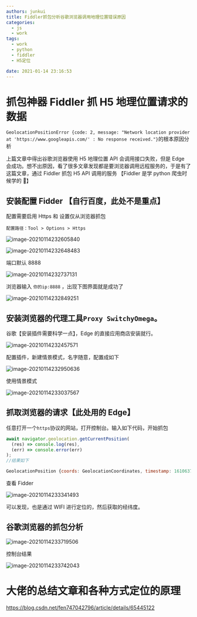 ```yaml
---
authors: junkui
title: Fiddler抓包分析谷歌浏览器调用地理位置错误原因
categories:
  - js
  - work
tags:
  - work
  - python
  - fiddler
  - H5定位

date: 2021-01-14 23:16:53
---
```


# 抓包神器 Fiddler 抓 H5 地理位置请求的数据

`GeolocationPositionError {code: 2, message: "Network location provider at 'https://www.googleapis.com/' : No response received."}`的根本原因分析

上篇文章中得出谷歌浏览器使用 H5 地理位置 API 会调用接口失败，但是 Edge 会成功。想不出原因，看了很多文章发现都是要浏览器调用远程服务的，于是有了这篇文章，通过 Fiddler 抓包 H5 API 调用的服务 【Fiddler 是学 python 爬虫时候学的 🤭】

## 安装配置 Fidder 【自行百度，此处不是重点】

配置需要启用 Https 和 设置仅从浏览器抓包

```
配置路径：Tool > Options > Https
```

![image-20210114232605840](./Fiddler抓包分析谷歌浏览器调用地理位置错误原因/image-20210114232605840.png)

![image-20210114232648483](./Fiddler抓包分析谷歌浏览器调用地理位置错误原因/image-20210114232648483.png)

端口默认 8888

![image-20210114232737131](./Fiddler抓包分析谷歌浏览器调用地理位置错误原因/image-20210114232737131.png)

浏览器输入 `你的ip:8888` ，出现下图界面就是成功了

![image-20210114232849251](./Fiddler抓包分析谷歌浏览器调用地理位置错误原因/image-20210114232849251.png)

## 安装浏览器的代理工具`Proxy SwitchyOmega`。

谷歌【安装插件需要科学一点】，Edge 的直接应用商店安装就行。

![image-20210114232457571](./Fiddler抓包分析谷歌浏览器调用地理位置错误原因/image-20210114232457571.png)

配置插件，新建情景模式，名字随意，配置成如下

![image-20210114232950636](./Fiddler抓包分析谷歌浏览器调用地理位置错误原因/image-20210114232950636.png)

使用情景模式

![image-20210114233037567](./Fiddler抓包分析谷歌浏览器调用地理位置错误原因/image-20210114233037567.png)

## 抓取浏览器的请求【此处用的 Edge】

任意打开一个`https`协议的网站，打开控制台。输入如下代码，开始抓包

```js
await navigator.geolocation.getCurrentPosition(
  (res) => console.log(res),
  (err) => console.error(err)
);
//结果如下
```

```js
GeolocationPosition {coords: GeolocationCoordinates, timestamp: 1610637193291}coords: GeolocationCoordinates {latitude: 31.296804, longitude: 121.579117, altitude: null, accuracy: 213, altitudeAccuracy: null, …}timestamp: 1610637193291__proto__: GeolocationPosition
```

查看 Fidder

![image-20210114233341493](./Fiddler抓包分析谷歌浏览器调用地理位置错误原因/image-20210114233341493.png)

可以发现，也是通过 WIFI 进行定位的，然后获取的经纬度。

## 谷歌浏览器的抓包分析

![image-20210114233719506](./Fiddler抓包分析谷歌浏览器调用地理位置错误原因/image-20210114233719506.png)

控制台结果

![image-20210114233742043](./Fiddler抓包分析谷歌浏览器调用地理位置错误原因/image-20210114233742043.png)

# 大佬的总结文章和各种方式定位的原理

https://blog.csdn.net/fen747042796/article/details/65445122
